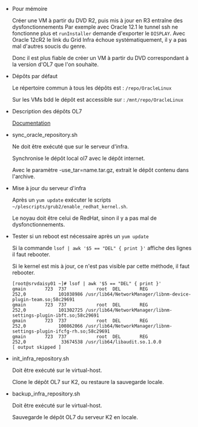 * Pour mémoire

	Créer une VM à partir du DVD R2, puis mis à jour en R3 entraîne des
	dysfonctionnements Par exemple avec Oracle 12.1 le tunnel ssh ne fonctionne
	plus et `runInstaller` demande d'exporter le `DISPLAY`.
	Avec Oracle 12cR2 le link du Grid Infra échoue systématiquement, il y a pas
	mal	d'autres soucis du genre.

	Donc il est plus fiable de créer un VM à partir du DVD correspondant à la
	version d'OL7 que l'on souhaite.

* Dépôts par défaut

	Le répertoire commun à tous les dépôts est : `/repo/OracleLinux`

	Sur les VMs bdd le dépôt est accessible sur : `/mnt/repo/OracleLinux`

* Description des dépôts OL7

	[Documentation](https://docs.oracle.com/cd/E52668_01/E60259/html/ol7-install.html)

* sync_oracle_repository.sh

	Ne doit être exécuté que sur le serveur d'infra.

	Synchronise le dépôt local ol7 avec le dépôt internet.

	Avec le paramètre -use_tar=name.tar.gz, extrait le dépôt contenu dans l'archive.

* Mise à jour du serveur d'infra

	Après un `yum update` exécuter le scripts `~/plescripts/grub2/enable_redhat_kernel.sh`.

	Le noyau doit être celui de RedHat, sinon il y a pas mal de dysfonctionnements.

* Tester si un reboot est nécessaire après un `yum update`

	Si la commande `lsof | awk '$5 == "DEL" { print }'` affiche des lignes il faut
	rebooter.

	Si le kernel est mis à jour, ce n'est pas visible par cette méthode, il faut
	rebooter.

	```
	[root@srvdaisy01 ~]# lsof | awk '$5 == "DEL" { print }'
	gmain       723  737           root  DEL       REG              252,0            101038986 /usr/lib64/NetworkManager/libnm-device-plugin-team.so;58c29691
	gmain       723  737           root  DEL       REG              252,0            101302725 /usr/lib64/NetworkManager/libnm-settings-plugin-ibft.so;58c29691
	gmain       723  737           root  DEL       REG              252,0            100862066 /usr/lib64/NetworkManager/libnm-settings-plugin-ifcfg-rh.so;58c29691
	gmain       723  737           root  DEL       REG              252,0             33674538 /usr/lib64/libaudit.so.1.0.0
	[ output skipped ]
	```

* init_infra_repository.sh

	Doit être exécuté sur le virtual-host.

	Clone le dépôt OL7 sur K2, ou restaure la sauvegarde locale.

* backup_infra_repository.sh

	Doit être exécuté sur le virtual-host.

	Sauvegarde le dépôt OL7 du serveur K2 en locale.
